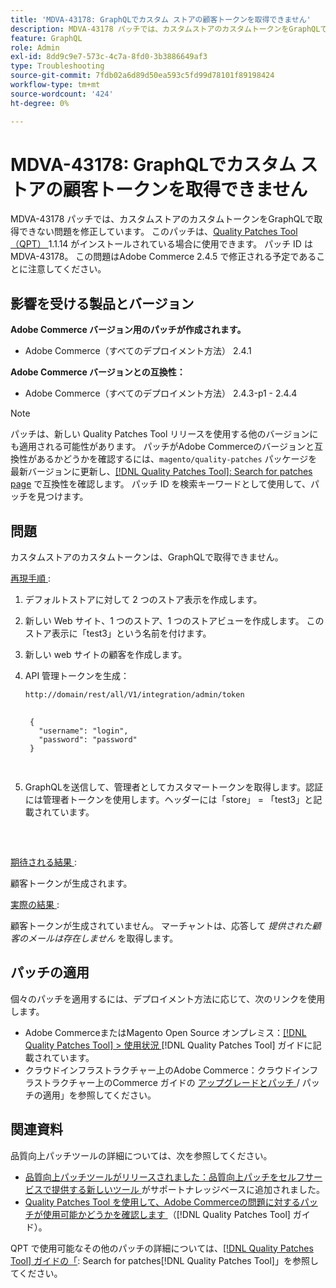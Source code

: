 ```yaml
---
title: 'MDVA-43178: GraphQLでカスタム ストアの顧客トークンを取得できません'
description: MDVA-43178 パッチでは、カスタムストアのカスタムトークンをGraphQLで取得できない問題を修正しています。 このパッチは、[Quality Patches Tool （QPT） ] （https://experienceleague.adobe.com/en/docs/commerce-operations/tools/quality-patches-tool/quality-patches-tool-to-self-serve-quality-patches） 1.1.14 がインストールされている場合に利用できます。 パッチ ID は MDVA-43178。 この問題はAdobe Commerce 2.4.5 で修正される予定であることに注意してください。
feature: GraphQL
role: Admin
exl-id: 8dd9c9e7-573c-4c7a-8fd0-3b3886649af3
type: Troubleshooting
source-git-commit: 7fdb02a6d89d50ea593c5fd99d78101f89198424
workflow-type: tm+mt
source-wordcount: '424'
ht-degree: 0%

---
```


# MDVA-43178: GraphQLでカスタム ストアの顧客トークンを取得できません

MDVA-43178 パッチでは、カスタムストアのカスタムトークンをGraphQLで取得できない問題を修正しています。 このパッチは、[Quality Patches Tool （QPT） ](https://experienceleague.adobe.com/en/docs/commerce-operations/tools/quality-patches-tool/quality-patches-tool-to-self-serve-quality-patches)1.1.14 がインストールされている場合に使用できます。 パッチ ID は MDVA-43178。 この問題はAdobe Commerce 2.4.5 で修正される予定であることに注意してください。

## 影響を受ける製品とバージョン

**Adobe Commerce バージョン用のパッチが作成されます。**

* Adobe Commerce（すべてのデプロイメント方法） 2.4.1

**Adobe Commerce バージョンとの互換性：**

* Adobe Commerce（すべてのデプロイメント方法） 2.4.3-p1 - 2.4.4

>[!NOTE]
>
>パッチは、新しい Quality Patches Tool リリースを使用する他のバージョンにも適用される可能性があります。 パッチがAdobe Commerceのバージョンと互換性があるかどうかを確認するには、`magento/quality-patches` パッケージを最新バージョンに更新し、[[!DNL Quality Patches Tool]: Search for patches page](https://experienceleague.adobe.com/en/docs/commerce-operations/tools/quality-patches-tool/quality-patches-tool-to-self-serve-quality-patches) で互換性を確認します。 パッチ ID を検索キーワードとして使用して、パッチを見つけます。

## 問題

カスタムストアのカスタムトークンは、GraphQLで取得できません。

<u> 再現手順 </u>:

1. デフォルトストアに対して 2 つのストア表示を作成します。
1. 新しい Web サイト、1 つのストア、1 つのストアビューを作成します。 このストア表示に「test3」という名前を付けます。
1. 新しい web サイトの顧客を作成します。
1. API 管理トークンを生成：

   `http://domain/rest/all/V1/integration/admin/token`

   <pre>
    <code class="language-graphql">
    &lbrace;
      "username": "login",
      "password": "password"
    &rbrace;
    </code>
    </pre>

1. GraphQLを送信して、管理者としてカスタマートークンを取得します。認証には管理者トークンを使用します。ヘッダーには「store」 = 「test3」と記載されています。

   <pre>
    <customer_email>
      </pre>

<u> 期待される結果 </u>:

顧客トークンが生成されます。

<u> 実際の結果 </u>:

顧客トークンが生成されていません。 マーチャントは、応答して *提供された顧客のメールは存在しません* を取得します。

## パッチの適用

個々のパッチを適用するには、デプロイメント方法に応じて、次のリンクを使用します。

* Adobe CommerceまたはMagento Open Source オンプレミス：[[!DNL Quality Patches Tool] > 使用状況 ](/help/tools/quality-patches-tool/usage.md) [!DNL Quality Patches Tool] ガイドに記載されています。
* クラウドインフラストラクチャー上のAdobe Commerce：クラウドインフラストラクチャー上のCommerce ガイドの [ アップグレードとパッチ ](https://experienceleague.adobe.com/docs/commerce-cloud-service/user-guide/develop/upgrade/apply-patches.html)/ パッチの適用」を参照してください。

## 関連資料

品質向上パッチツールの詳細については、次を参照してください。

* [ 品質向上パッチツールがリリースされました：品質向上パッチをセルフサービスで提供する新しいツール ](https://experienceleague.adobe.com/en/docs/commerce-operations/tools/quality-patches-tool/quality-patches-tool-to-self-serve-quality-patches) がサポートナレッジベースに追加されました。
* [Quality Patches Tool を使用して、Adobe Commerceの問題に対するパッチが使用可能かどうかを確認します ](/help/tools/quality-patches-tool/patches-available-in-qpt/check-patch-for-magento-issue-with-magento-quality-patches.md) （[!DNL Quality Patches Tool] ガイド）。

QPT で使用可能なその他のパッチの詳細については、[[!DNL Quality Patches Tool] ガイドの「](https://experienceleague.adobe.com/tools/commerce-quality-patches/index.html): Search for patches[!DNL Quality Patches Tool]」を参照してください。
